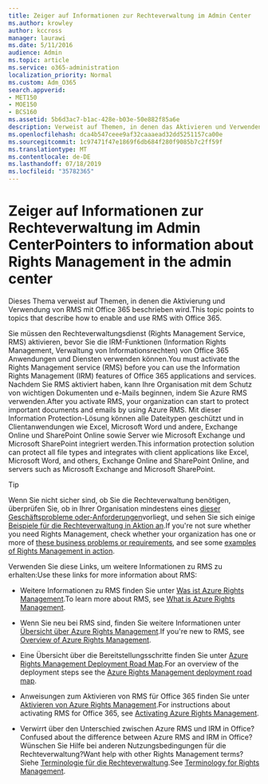 ```yaml
---
title: Zeiger auf Informationen zur Rechteverwaltung im Admin Center
ms.author: krowley
author: kccross
manager: laurawi
ms.date: 5/11/2016
audience: Admin
ms.topic: article
ms.service: o365-administration
localization_priority: Normal
ms.custom: Adm_O365
search.appverid:
- MET150
- MOE150
- BCS160
ms.assetid: 5b6d3ac7-b1ac-428e-b03e-50e882f85a6e
description: Verweist auf Themen, in denen das Aktivieren und Verwenden des Rights Management-Diensts mit Office 365 beschrieben wird.
ms.openlocfilehash: dca4b547ceee9af32caaaead32dd5251157ca00e
ms.sourcegitcommit: 1c97471f47e1869f6db684f280f9085b7c2ff59f
ms.translationtype: MT
ms.contentlocale: de-DE
ms.lasthandoff: 07/18/2019
ms.locfileid: "35782365"
---
```

# <a name="pointers-to-information-about-rights-management-in-the-admin-center"></a><span data-ttu-id="c8a2e-103">Zeiger auf Informationen zur Rechteverwaltung im Admin Center</span><span class="sxs-lookup"><span data-stu-id="c8a2e-103">Pointers to information about Rights Management in the admin center</span></span>

<span data-ttu-id="c8a2e-104">Dieses Thema verweist auf Themen, in denen die Aktivierung und Verwendung von RMS mit Office 365 beschrieben wird.</span><span class="sxs-lookup"><span data-stu-id="c8a2e-104">This topic points to topics that describe how to enable and use RMS with Office 365.</span></span>
  
<span data-ttu-id="c8a2e-105">Sie müssen den Rechteverwaltungsdienst (Rights Management Service, RMS) aktivieren, bevor Sie die IRM-Funktionen (Information Rights Management, Verwaltung von Informationsrechten) von Office 365 Anwendungen und Diensten verwenden können.</span><span class="sxs-lookup"><span data-stu-id="c8a2e-105">You must activate the Rights Management service (RMS) before you can use the Information Rights Management (IRM) features of Office 365 applications and services.</span></span> <span data-ttu-id="c8a2e-106">Nachdem Sie RMS aktiviert haben, kann Ihre Organisation mit dem Schutz von wichtigen Dokumenten und e-Mails beginnen, indem Sie Azure RMS verwenden.</span><span class="sxs-lookup"><span data-stu-id="c8a2e-106">After you activate RMS, your organization can start to protect important documents and emails by using Azure RMS.</span></span> <span data-ttu-id="c8a2e-107">Mit dieser Information Protection-Lösung können alle Dateitypen geschützt und in Clientanwendungen wie Excel, Microsoft Word und andere, Exchange Online und SharePoint Online sowie Server wie Microsoft Exchange und Microsoft SharePoint integriert werden.</span><span class="sxs-lookup"><span data-stu-id="c8a2e-107">This information protection solution can protect all file types and integrates with client applications like Excel, Microsoft Word, and others, Exchange Online and SharePoint Online, and servers such as Microsoft Exchange and Microsoft SharePoint.</span></span>
  
> [!TIP]
> <span data-ttu-id="c8a2e-108">Wenn Sie nicht sicher sind, ob Sie die Rechteverwaltung benötigen, überprüfen Sie, ob in Ihrer Organisation mindestens eines [dieser Geschäftsprobleme oder-Anforderungen](https://docs.microsoft.com/rights-management/understand-explore/azure-rms-problems-it-solves)vorliegt, und sehen Sie sich einige [Beispiele für die Rechteverwaltung in Aktion an](https://docs.microsoft.com/rights-management/understand-explore/what-admins-users-see).</span><span class="sxs-lookup"><span data-stu-id="c8a2e-108">If you're not sure whether you need Rights Management, check whether your organization has one or more of [these business problems or requirements](https://docs.microsoft.com/rights-management/understand-explore/azure-rms-problems-it-solves), and see some [examples of Rights Management in action](https://docs.microsoft.com/rights-management/understand-explore/what-admins-users-see).</span></span> 
  
<span data-ttu-id="c8a2e-109">Verwenden Sie diese Links, um weitere Informationen zu RMS zu erhalten:</span><span class="sxs-lookup"><span data-stu-id="c8a2e-109">Use these links for more information about RMS:</span></span>
  
- <span data-ttu-id="c8a2e-110">Weitere Informationen zu RMS finden Sie unter [Was ist Azure Rights Management](https://docs.microsoft.com/rights-management/understand-explore/what-is-azure-rms).</span><span class="sxs-lookup"><span data-stu-id="c8a2e-110">To learn more about RMS, see [What is Azure Rights Management](https://docs.microsoft.com/rights-management/understand-explore/what-is-azure-rms).</span></span>

- <span data-ttu-id="c8a2e-111">Wenn Sie neu bei RMS sind, finden Sie weitere Informationen unter [Übersicht über Azure Rights Management](https://docs.microsoft.com/rights-management/understand-explore/azure-rights-management).</span><span class="sxs-lookup"><span data-stu-id="c8a2e-111">If you're new to RMS, see [Overview of Azure Rights Management](https://docs.microsoft.com/rights-management/understand-explore/azure-rights-management).</span></span>

- <span data-ttu-id="c8a2e-112">Eine Übersicht über die Bereitstellungsschritte finden Sie unter [Azure Rights Management Deployment Road Map](https://docs.microsoft.com/rights-management/plan-design/deployment-roadmap).</span><span class="sxs-lookup"><span data-stu-id="c8a2e-112">For an overview of the deployment steps see the [Azure Rights Management deployment road map](https://docs.microsoft.com/rights-management/plan-design/deployment-roadmap).</span></span>

- <span data-ttu-id="c8a2e-113">Anweisungen zum Aktivieren von RMS für Office 365 finden Sie unter [Aktivieren von Azure Rights Management](https://technet.microsoft.com/library/jj658941.aspx).</span><span class="sxs-lookup"><span data-stu-id="c8a2e-113">For instructions about activating RMS for Office 365, see [Activating Azure Rights Management](https://technet.microsoft.com/library/jj658941.aspx).</span></span>

- <span data-ttu-id="c8a2e-114">Verwirrt über den Unterschied zwischen Azure RMS und IRM in Office?</span><span class="sxs-lookup"><span data-stu-id="c8a2e-114">Confused about the difference between Azure RMS and IRM in Office?</span></span> <span data-ttu-id="c8a2e-115">Wünschen Sie Hilfe bei anderen Nutzungsbedingungen für die Rechteverwaltung?</span><span class="sxs-lookup"><span data-stu-id="c8a2e-115">Want help with other Rights Management terms?</span></span> <span data-ttu-id="c8a2e-116">Siehe [Terminologie für die Rechteverwaltung](https://technet.microsoft.com/library/dn595132.aspx).</span><span class="sxs-lookup"><span data-stu-id="c8a2e-116">See [Terminology for Rights Management](https://technet.microsoft.com/library/dn595132.aspx).</span></span>
